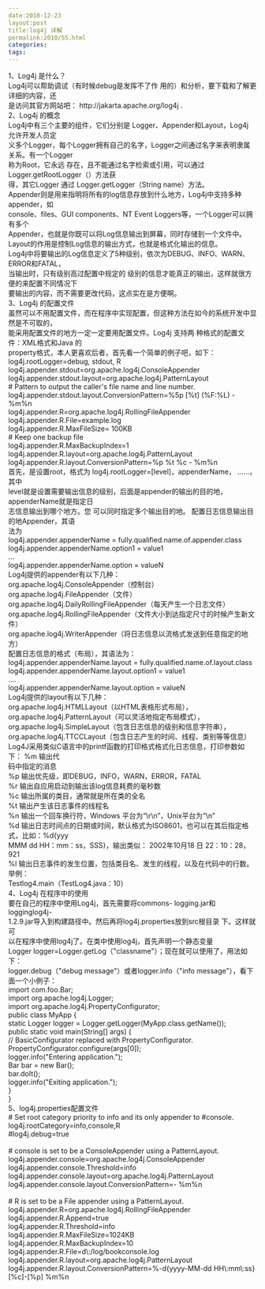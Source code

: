 ```yaml
---
date:2010-12-23
layout:post
title:log4j 详解
permalink:2010/55.html
categories:
tags:
---
```



<p><span style="">1、Log4j 是什么？&nbsp;<br /> Log4j可以帮助调试（有时候debug是发挥不了作 用的）和分析，要下载和了解更详细的内容，还&nbsp;<br />是访问其官方网站吧： http://jakarta.apache.org/log4j .&nbsp;<br />2、Log4j 的概念&nbsp;<br /> Log4j中有三个主要的组件，它们分别是 Logger、Appender和Layout，Log4j 允许开发人员定&nbsp;<br />义多个Logger，每个Logger拥有自己的名字，Logger之间通过名字来表明隶属关系。有一个Logger&nbsp;<br />称为Root，它永远 存在，且不能通过名字检索或引用，可以通过Logger.getRootLogger（）方法获&nbsp;<br />得，其它Logger 通过 Logger.getLogger（String name）方法。&nbsp;<br /> Appender则是用来指明将所有的log信息存放到什么地方，Log4j中支持多种appender，如&nbsp;<br />console、files、GUI components、NT Event Loggers等，一个Logger可以拥有多个&nbsp;<br />Appender，也就是你既可以将Log信息输出到屏幕，同时存储到一个文件中。&nbsp;<br /> Layout的作用是控制Log信息的输出方式，也就是格式化输出的信息。&nbsp;<br /> Log4j中将要输出的Log信息定义了5种级别，依次为DEBUG、INFO、WARN、ERROR和FATAL，&nbsp;<br />当输出时，只有级别高过配置中规定的 级别的信息才能真正的输出，这样就很方便的来配置不同情况下&nbsp;<br />要输出的内容，而不需要更改代码，这点实在是方便啊。&nbsp;<br />3、Log4j 的配置文件&nbsp;<br /> 虽然可以不用配置文件，而在程序中实现配置，但这种方法在如今的系统开发中显然是不可取的，&nbsp;<br />能采用配置文件的地方一定一定要用配置文件。Log4j 支持两 种格式的配置文件：XML格式和Java 的&nbsp;<br />property格式，本人更喜欢后者，首先看一个简单的例子吧，如下：&nbsp;<br />log4j.rootLogger=debug, stdout, R&nbsp;<br />log4j.appender.stdout=org.apache.log4j.ConsoleAppender&nbsp;<br />log4j.appender.stdout.layout=org.apache.log4j.PatternLayout&nbsp;<br /># Pattern to output the caller's file name and line number.&nbsp;<br />log4j.appender.stdout.layout.ConversionPattern=%5p [%t] (%F:%L) - %m%n&nbsp;<br />log4j.appender.R=org.apache.log4j.RollingFileAppender&nbsp;<br />log4j.appender.R.File=example.log&nbsp;<br />log4j.appender.R.MaxFileSize= 100KB&nbsp;<br /># Keep one backup file&nbsp;<br />log4j.appender.R.MaxBackupIndex=1&nbsp;<br />log4j.appender.R.layout=org.apache.log4j.PatternLayout&nbsp;<br />log4j.appender.R.layout.ConversionPattern=%p %t %c - %m%n&nbsp;<br /> 首先，是设置root，格式为 log4j.rootLogger=[level]，appenderName， ……，其中&nbsp;<br />level就是设置需要输出信息的级别，后面是appender的输出的目的地，appenderName就是指定日&nbsp;<br />志信息输出到哪个地方。您 可以同时指定多个输出目的地。 配置日志信息输出目的地Appender，其语&nbsp;<br />法为&nbsp;<br />log4j.appender.appenderName = fully.qualified.name.of.appender.class&nbsp;<br />log4j.appender.appenderName.option1 = value1&nbsp;<br />...&nbsp;<br />log4j.appender.appenderName.option = valueN&nbsp;<br /> Log4j提供的appender有以下几种：&nbsp;<br /> org.apache.log4j.ConsoleAppender（控制台）&nbsp;<br /> org.apache.log4j.FileAppender（文件）&nbsp;<br /> org.apache.log4j.DailyRollingFileAppender（每天产生一个日志文件）&nbsp;<br /> org.apache.log4j.RollingFileAppender（文件大小到达指定尺寸的时候产生新文件）&nbsp;<br /> org.apache.log4j.WriterAppender（将日志信息以流格式发送到任意指定的地方）&nbsp;<br /> 配置日志信息的格式（布局），其语法为：&nbsp;<br />log4j.appender.appenderName.layout = fully.qualified.name.of.layout.class&nbsp;<br />log4j.appender.appenderName.layout.option1 = value1&nbsp;<br />....&nbsp;<br />log4j.appender.appenderName.layout.option = valueN&nbsp;<br /> Log4j提供的layout有以下几种：&nbsp;<br /> org.apache.log4j.HTMLLayout（以HTML表格形式布局），&nbsp;<br /> org.apache.log4j.PatternLayout（可以灵活地指定布局模式），&nbsp;<br /> org.apache.log4j.SimpleLayout（包含日志信息的级别和信息字符串），&nbsp;<br /> org.apache.log4j.TTCCLayout（包含日志产生的时间、线程、类别等等信息）&nbsp;<br /> Log4J采用类似C语言中的printf函数的打印格式格式化日志信息，打印参数如下： %m 输出代&nbsp;<br />码中指定的消息&nbsp;<br /> %p 输出优先级，即DEBUG，INFO，WARN，ERROR，FATAL&nbsp;<br /> %r 输出自应用启动到输出该log信息耗费的毫秒数&nbsp;<br /> %c 输出所属的类目，通常就是所在类的全名&nbsp;<br /> %t 输出产生该日志事件的线程名&nbsp;<br /> %n 输出一个回车换行符，Windows 平台为“\r\n”，Unix平台为“\n”&nbsp;<br /> %d 输出日志时间点的日期或时间，默认格式为ISO8601，也可以在其后指定格式，比如：%d{yyy&nbsp;<br />MMM dd HH：mm：ss，SSS}，输出类似： 2002年10月18 日 22：10：28，921&nbsp;<br /> %l 输出日志事件的发生位置，包括类目名、发生的线程，以及在代码中的行数。举例：&nbsp;<br />Testlog4.main（TestLog4.java：10）&nbsp;<br />4、Log4j 在程序中的使用&nbsp;<br /> 要在自己的程序中使用Log4j，首先需要将commons- logging.jar和logginglog4j-&nbsp;<br />1.2.9.jar导入到构建路径中。然后再将log4j.properties放到src根目录 下。这样就可&nbsp;<br />以在程序中使用log4j了。在类中使用log4j，首先声明一个静态变量&nbsp;<br />Logger logger=Logger.getLog（&quot;classname&quot;）；现在就可以使用了，用法如下：&nbsp;<br />logger.debug（&quot;debug message&quot;）或者logger.info（&quot;info message&quot;），看下面一个小例子：&nbsp;<br />import com.foo.Bar;&nbsp;<br />import org.apache.log4j.Logger;&nbsp;<br />import org.apache.log4j.PropertyConfigurator;&nbsp;<br />public class MyApp {&nbsp;<br />static Logger logger = Logger.getLogger(MyApp.class.getName());&nbsp;<br />public static void main(String[] args) {&nbsp;<br />// BasicConfigurator replaced with PropertyConfigurator.&nbsp;<br />PropertyConfigurator.configure(args[0]);&nbsp;<br />logger.info(&quot;Entering application.&quot;);&nbsp;<br />Bar bar = new Bar();&nbsp;<br />bar.doIt();&nbsp;<br />logger.info(&quot;Exiting application.&quot;);&nbsp;<br />}&nbsp;<br />}&nbsp;<br />5、log4j.properties配置文件&nbsp;<br /># Set root category priority to info and its only appender to #console.&nbsp;<br />log4j.rootCategory=info,console,R&nbsp;<br />#log4j.debug=true&nbsp;<br /><br /># console is set to be a ConsoleAppender using a PatternLayout.&nbsp;<br />log4j.appender.console=org.apache.log4j.ConsoleAppender&nbsp;<br />log4j.appender.console.Threshold=info&nbsp;<br />log4j.appender.console.layout=org.apache.log4j.PatternLayout&nbsp;<br />log4j.appender.console.layout.ConversionPattern=- %m%n&nbsp;<br /><br /># R is set to be a File appender using a PatternLayout.&nbsp;<br />log4j.appender.R=org.apache.log4j.RollingFileAppender&nbsp;<br />log4j.appender.R.Append=true&nbsp;<br />log4j.appender.R.Threshold=info&nbsp;<br />log4j.appender.R.MaxFileSize=1024KB&nbsp;<br />log4j.appender.R.MaxBackupIndex=10&nbsp;<br />log4j.appender.R.File=d\:/log/bookconsole.log&nbsp;<br />log4j.appender.R.layout=org.apache.log4j.PatternLayout&nbsp;<br />log4j.appender.R.layout.ConversionPattern=%-d{yyyy-MM-dd HH\:mm\:ss} [%c]-[%p] %m%n</span></p>
